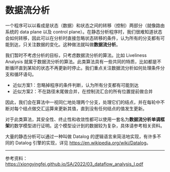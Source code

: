 # 数据流分析

一个程序可以以看成是状态（数据）和状态之间的转移（控制）两部分（就像路由系统的 data plane 以及 control plane）。在静态分析程序时，我们很难知道状态会如何转移，因此可以在分析时直接忽略状态转移的条件，认为所有的分支都有可能到达，只关注数据的变化。这种做法就叫做**数据流分析**。

我们暂时不考虑分析的目标，只考虑数据流分析的算法。比如 Liveliness Analysis 就属于数据流分析的算法。此类算法具有一些共同的特质，比如都是不断循环直到某轮的状态不再更新时停止。我们重点关注数据流分析如何处理条件分支和循环语句。

- 近似方案1：忽略掉程序的条件判断，认为所有分支都有可能到达
- 近似方案2：不在路径末尾做合并，在控制流汇合的所有位置提前做合并

因此，我们会在算法中一视同仁地处理两个分支，处理它们的结点，并在每轮中不断对每个结点做交汇运算来更新其值，直到没有任何结点的值发生更新。

对于此类算法，其安全性、终止性和收敛性都可以使用一套名为**数据流分析单调框架**的数学模型进行证明。这个模型设计到的数据较为复杂，具体请参考相关资料。

大量的静态分析可以通过一种叫做 Datalog 的逻辑语言来简洁地实现，有许多不同的 Datalog 引擎的实现，详见 <https://en.wikipedia.org/wiki/Datalog>。

---

参考资料：<https://xiongyingfei.github.io/SA/2022/03_dataflow_analysis_I.pdf>